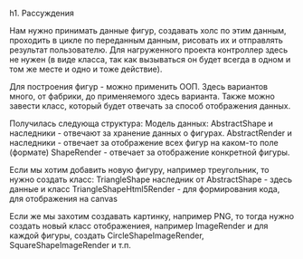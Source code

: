 h1. Рассуждения

Нам нужно принимать данные фигур, создавать холс по этим данным, проходить в цикле по переданным данным, рисовать их и отправлять результат пользователю.
Для нагруженного проекта контроллер здесь не нужен (в виде класса, так как вызываться он будет всегда в одном и том же месте и одно и тоже действие).

Для построения фигур - можно применить ООП. Здесь вариантов много, от фабрики, до применяемого здесь варианта.
Также можно завести класс, который будет отвечать за способ отображения данных.

Получилась следующа структура:
Модель данных:
AbstractShape и наследники - отвечают за хранение данных о фигурах.
AbstractRender и наследники - отвечает за отображение всех фигур на каком-то поле (формате)
ShapeRender - отвечает за отображение конкретной фигуры.


Если мы хотим добавить новую фигуру, например треугольник, то нужно создать класс:
TriangleShape наследник от AbstractShape - здесь данные
и класс TriangleShapeHtml5Render - для формирования кода, для отображения на canvas

Если же мы захотим создавать картинку, например PNG, то тогда нужно создать новый класс отображениея, например
ImageRender
и для каждой фигуры, создать CircleShapeImageRender, SquareShapeImageRender и т.п.
